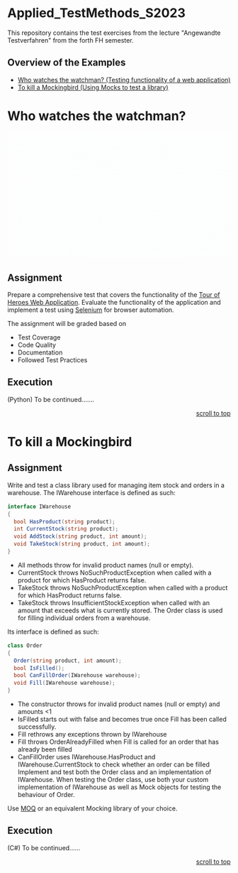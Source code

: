 # Applied_TestMethods_S2023
This repository contains the test exercises from the lecture "Angewandte Testverfahren" from the forth FH semester.

## Overview of the Examples
- [Who watches the watchman? (Testing functionality of a web application)](#who-watches-the-watchman)
- [To kill a Mockingbird (Using Mocks to test a library)](#to-kill-a-mockingbird)

# Who watches the watchman?
<p align="center">
<img src="./to-kill-a-mockingbird/banner.gif" width="1000" >
</p>

## Assignment
Prepare a comprehensive test that covers the functionality of the <a href="https://files.perry.fyi/hero/" target="_blank">Tour of Heroes Web Application</a>.
Evaluate the functionality of the application and implement a test using <a href="https://www.selenium.dev/" target="_blank">Selenium</a> for browser automation.

The assignment will be graded based on
- Test Coverage
- Code Quality
- Documentation
- Followed Test Practices

## Execution
(Python) To be continued.......

<div style="text-align: right"><a href="#applied_testmethods_s2023">scroll to top</a></div>

# To kill a Mockingbird
## Assignment
Write and test a class library used for managing item stock and orders in a warehouse.
The IWarehouse interface is defined as such:

```cs
interface IWarehouse
{
  bool HasProduct(string product);
  int CurrentStock(string product);
  void AddStock(string product, int amount);
  void TakeStock(string product, int amount);
}
```
- All methods throw for invalid product names (null or empty).
- CurrentStock throws NoSuchProductException when called with a product for which HasProduct returns false.
- TakeStock throws NoSuchProductException when called with a product for which HasProduct returns false.
- TakeStock throws InsufficientStockException when called with an amount that exceeds what is currently stored.
The Order class is used for filling individual orders from a warehouse.

Its interface is defined as such:
```cs
class Order
{
  Order(string product, int amount);
  bool IsFilled();
  bool CanFillOrder(IWarehouse warehouse);
  void Fill(IWarehouse warehouse);
}
```

- The constructor throws for invalid product names (null or empty) and amounts <1
- IsFilled starts out with false and becomes true once Fill has been called successfully.
- Fill rethrows any exceptions thrown by IWarehouse
- Fill throws OrderAlreadyFilled when Fill is called for an order that has already been filled
- CanFillOrder uses IWarehouse.HasProduct and IWarehouse.CurrentStock to check whether an order can be filled
Implement and test both the Order class and an implementation of IWarehouse.
When testing the Order class, use both your custom implementation of IWarehouse as well as Mock objects for testing the behaviour of Order.

Use <a href="https://github.com/moq/moq4" target="_blank">MOQ</a> or an equivalent Mocking library of your choice.

## Execution
(C#) To be continued......

<div style="text-align: right"><a href="#applied_testmethods_s2023">scroll to top</a></div>
